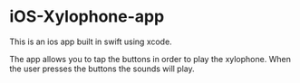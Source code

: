 # iOS-Xylophone-app

This is an ios app built in swift using xcode.

The app allows you to tap the buttons in order to play the xylophone.
When the user presses the buttons the sounds will play.
